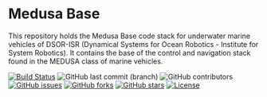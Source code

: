 # Medusa Base

This repository holds the Medusa Base code stack for underwater marine vehicles of DSOR-ISR (Dynamical Systems for Ocean Robotics - Institute for System Robotics). It contains the base of the control and navigation stack found in the MEDUSA class of marine vehicles.

[![Build Status](https://ci.dsor.isr.tecnico.ulisboa.pt/buildStatus/icon?job=GitHub+DSOR%2Fmedusa_base%2Fmain)](https://ci.dsor.isr.tecnico.ulisboa.pt/job/GitHub%20DSOR/job/medusa_base/job/main/)
![GitHub last commit (branch)](https://img.shields.io/github/last-commit/dsor-isr/medusa_base/main)
![GitHub contributors](https://img.shields.io/github/contributors/dsor-isr/medusa_base)
[![GitHub issues](https://img.shields.io/github/issues/dsor-isr/medusa_base)](https://github.com/dsor-isr/medusa_base/issues)
[![GitHub forks](https://img.shields.io/github/forks/dsor-isr/medusa_base)](https://github.com/dsor-isr/medusa_base/network)
[![GitHub stars](https://img.shields.io/github/stars/dsor-isr/medusa_base)](https://github.com/dsor-isr/medusa_base/stargazers)
[![License](https://img.shields.io/github/license/dsor-isr/medusa_base?color=blue)](https://github.com/dsor-isr/medusa_base/blob/main/LICENSE)